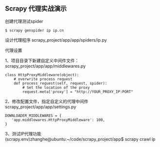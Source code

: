 ## Scrapy 代理实战演示

创建代理测试spider
```
$ scrapy genspider ip ip.cn
```

设计代理程序
scrapy_project/app/app/spiders/ip.py

代理设置

1、项目目录下新建自定义中间件文件：
scrapy_project/app/app/middlewares.py
```
class HttpProxyMiddleware(object):
    # overwrite process request
    def process_request(self, request, spider):
        # Set the location of the proxy
        request.meta['proxy'] = "http://YOUR_PROXY_IP:PORT"
```

2、修改配置文件，指定自定义的代理中间件
scrapy_project/app/app/settings.py
```
DOWNLOADER_MIDDLEWARES = {
   'app.middlewares.HttpProxyMiddleware': 100,
}
```

3、测试IP代理功能
(scrapy.env)zhanghe@ubuntu:~/code/scrapy_project/app$ scrapy crawl ip


